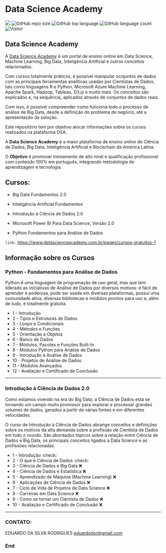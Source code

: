 # Data Science Academy

[![](https://img.shields.io/badge/made_by-eduardodsr-green)](https://github.com/eduardodsr/)
![GitHub repo size](https://img.shields.io/github/repo-size/eduardodsr/Data-Science-Academy)
![GitHub top language](https://img.shields.io/github/languages/top/eduardodsr/Data-Science-Academy)
![GitHub language count](https://img.shields.io/github/languages/count/eduardodsr/Data-Science-Academy)
![Visitor](https://visitor-badge.glitch.me/badge?page_id=eduardodsr.Data-Science-Academy)


## Data Science Academy

A <a href="https://www.datascienceacademy.com.br/pages/home">Data Science Academy</a> é um portal de ensino online em Data Science, Machine Learning, Big Data, Inteligência Artificial e outros conceitos relacionados.

Com cursos totalmente práticos, é possível manipular ocnjuntos de dados com as principais ferramentas analíticas usadas por Cientistas de Dados, tais como linguagens R e Python, Microsoft Azure Machine Learning, Apache Spark, Hadoop, Tableau, D3.js e muito mais. Os conceitos são explicados e, na sequência, aplicados através de conjuntos de dados reais. 

Com isso, é possível compreender como funciona todo o processo de análise de Big Data, desde a definição do problema de negócio, até a apresentação da solução. 

Este repositório tem por objetivo alocar informações sobre os cursos realizados na plataforma DSA.

A **Data Science Academy** é a maior plataforma de ensino online de Ciência de Dados, Big Data, Inteligência Artificial e Blockchain da América Latina. 

O **Objetivo** é promover treinamento de alto nível e qualificação profissional com conteúdo 100% em português, integrando metodologia de aprendizagem e tecnologia.

## Cursos:

- Big Data Fundamentos 2.0

- Inteligência Artificial Fundamentos

- Introdução à Ciência de Dados 2.0

- Microsoft Power BI Para Data Science, Versão 2.0

- Python Fundamentos para Análise de Dados

``` link: ``` https://www.datascienceacademy.com.br/pages/cursos-gratuitos-1


## Informação sobre os Cursos

### Python - Fundamentos para Análise de Dados

Python é uma linguagem de programação de uso geral, mas que tem liderado as iniciativas de Análise de Dados por diversos motivos: é fácil de aprender e poderosa, pode ser usada em diversas plataformas, possui uma comunidade ativa, diversas bibliotecas e módulos prontos para uso e, além de tudo, é totalmente gratuita.

- 1 - Introdução
- 2 - Tipos e Estruturas de Dados
- 3 - Loops e Condicionais
- 4 - Métodos e Funções
- 5 - Orientação a Objetos
- 6 - Banco de Dados
- 7 - Módulos, Pacotes e Funções Built-In
- 8 - Módulos Python para Análise de Dados
- 9 - Introdução à Análise de Dados
- 10 - Projetos de Análise de Dados
- 11 - Módulos Avançados
- 12 - Avaliação e Certificado de Conclusão

---

### Introdução à Ciência de Dados 2.0

Como estamos vivendo na era do Big Data, a Ciência de Dados está se tornando um campo muito promissor para explorar e processar grandes volumes de dados, gerados a partir de várias fontes e em diferentes velocidades.

O curso de Introdução à Ciência de Dados abrange conceitos e definições sobre os motivos da alta demanda sobre a profissão de Cientista de Dados em todo o mundo. São abordados tópicos sobre a relação entre Ciência de Dados e Big Data, os principais conceitos ligados a Data Science e as profissões relacionadas.

- 1 - Introdução :check: 
- 2 - O que é Ciência de Dados :check: 
- 3 - Ciência de Dados e Big Data :x:
- 4 - Ciência de Dados e Estatística :x:
- 5 - Aprendizado de Máquina (Machine Learning) :x:
- 6 - Aplicações de Ciência de Dados :x:
- 7 - Ciclo de Vida de Projetos de Data Science :x:
- 8 - Carreiras em Data Science :x:
- 9 - Como se tornar um Cientista de Dados :x:
- 10 - Avaliação e Certificado de Conclusão :x:

---


### CONTATO:

EDUARDO DA SILVA RODRIGUES
eduardodsr@gmail.com

### End
